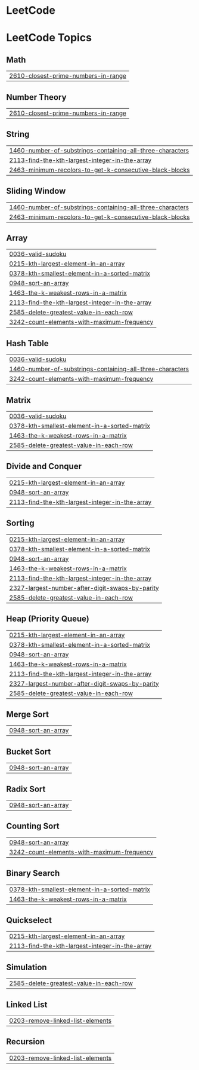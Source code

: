 # LeetCode
<!---LeetCode Topics Start-->
# LeetCode Topics
## Math
|  |
| ------- |
| [2610-closest-prime-numbers-in-range](https://github.com/pratham40/LeetCode/tree/master/2610-closest-prime-numbers-in-range) |
## Number Theory
|  |
| ------- |
| [2610-closest-prime-numbers-in-range](https://github.com/pratham40/LeetCode/tree/master/2610-closest-prime-numbers-in-range) |
## String
|  |
| ------- |
| [1460-number-of-substrings-containing-all-three-characters](https://github.com/pratham40/LeetCode/tree/master/1460-number-of-substrings-containing-all-three-characters) |
| [2113-find-the-kth-largest-integer-in-the-array](https://github.com/pratham40/LeetCode/tree/master/2113-find-the-kth-largest-integer-in-the-array) |
| [2463-minimum-recolors-to-get-k-consecutive-black-blocks](https://github.com/pratham40/LeetCode/tree/master/2463-minimum-recolors-to-get-k-consecutive-black-blocks) |
## Sliding Window
|  |
| ------- |
| [1460-number-of-substrings-containing-all-three-characters](https://github.com/pratham40/LeetCode/tree/master/1460-number-of-substrings-containing-all-three-characters) |
| [2463-minimum-recolors-to-get-k-consecutive-black-blocks](https://github.com/pratham40/LeetCode/tree/master/2463-minimum-recolors-to-get-k-consecutive-black-blocks) |
## Array
|  |
| ------- |
| [0036-valid-sudoku](https://github.com/pratham40/LeetCode/tree/master/0036-valid-sudoku) |
| [0215-kth-largest-element-in-an-array](https://github.com/pratham40/LeetCode/tree/master/0215-kth-largest-element-in-an-array) |
| [0378-kth-smallest-element-in-a-sorted-matrix](https://github.com/pratham40/LeetCode/tree/master/0378-kth-smallest-element-in-a-sorted-matrix) |
| [0948-sort-an-array](https://github.com/pratham40/LeetCode/tree/master/0948-sort-an-array) |
| [1463-the-k-weakest-rows-in-a-matrix](https://github.com/pratham40/LeetCode/tree/master/1463-the-k-weakest-rows-in-a-matrix) |
| [2113-find-the-kth-largest-integer-in-the-array](https://github.com/pratham40/LeetCode/tree/master/2113-find-the-kth-largest-integer-in-the-array) |
| [2585-delete-greatest-value-in-each-row](https://github.com/pratham40/LeetCode/tree/master/2585-delete-greatest-value-in-each-row) |
| [3242-count-elements-with-maximum-frequency](https://github.com/pratham40/LeetCode/tree/master/3242-count-elements-with-maximum-frequency) |
## Hash Table
|  |
| ------- |
| [0036-valid-sudoku](https://github.com/pratham40/LeetCode/tree/master/0036-valid-sudoku) |
| [1460-number-of-substrings-containing-all-three-characters](https://github.com/pratham40/LeetCode/tree/master/1460-number-of-substrings-containing-all-three-characters) |
| [3242-count-elements-with-maximum-frequency](https://github.com/pratham40/LeetCode/tree/master/3242-count-elements-with-maximum-frequency) |
## Matrix
|  |
| ------- |
| [0036-valid-sudoku](https://github.com/pratham40/LeetCode/tree/master/0036-valid-sudoku) |
| [0378-kth-smallest-element-in-a-sorted-matrix](https://github.com/pratham40/LeetCode/tree/master/0378-kth-smallest-element-in-a-sorted-matrix) |
| [1463-the-k-weakest-rows-in-a-matrix](https://github.com/pratham40/LeetCode/tree/master/1463-the-k-weakest-rows-in-a-matrix) |
| [2585-delete-greatest-value-in-each-row](https://github.com/pratham40/LeetCode/tree/master/2585-delete-greatest-value-in-each-row) |
## Divide and Conquer
|  |
| ------- |
| [0215-kth-largest-element-in-an-array](https://github.com/pratham40/LeetCode/tree/master/0215-kth-largest-element-in-an-array) |
| [0948-sort-an-array](https://github.com/pratham40/LeetCode/tree/master/0948-sort-an-array) |
| [2113-find-the-kth-largest-integer-in-the-array](https://github.com/pratham40/LeetCode/tree/master/2113-find-the-kth-largest-integer-in-the-array) |
## Sorting
|  |
| ------- |
| [0215-kth-largest-element-in-an-array](https://github.com/pratham40/LeetCode/tree/master/0215-kth-largest-element-in-an-array) |
| [0378-kth-smallest-element-in-a-sorted-matrix](https://github.com/pratham40/LeetCode/tree/master/0378-kth-smallest-element-in-a-sorted-matrix) |
| [0948-sort-an-array](https://github.com/pratham40/LeetCode/tree/master/0948-sort-an-array) |
| [1463-the-k-weakest-rows-in-a-matrix](https://github.com/pratham40/LeetCode/tree/master/1463-the-k-weakest-rows-in-a-matrix) |
| [2113-find-the-kth-largest-integer-in-the-array](https://github.com/pratham40/LeetCode/tree/master/2113-find-the-kth-largest-integer-in-the-array) |
| [2327-largest-number-after-digit-swaps-by-parity](https://github.com/pratham40/LeetCode/tree/master/2327-largest-number-after-digit-swaps-by-parity) |
| [2585-delete-greatest-value-in-each-row](https://github.com/pratham40/LeetCode/tree/master/2585-delete-greatest-value-in-each-row) |
## Heap (Priority Queue)
|  |
| ------- |
| [0215-kth-largest-element-in-an-array](https://github.com/pratham40/LeetCode/tree/master/0215-kth-largest-element-in-an-array) |
| [0378-kth-smallest-element-in-a-sorted-matrix](https://github.com/pratham40/LeetCode/tree/master/0378-kth-smallest-element-in-a-sorted-matrix) |
| [0948-sort-an-array](https://github.com/pratham40/LeetCode/tree/master/0948-sort-an-array) |
| [1463-the-k-weakest-rows-in-a-matrix](https://github.com/pratham40/LeetCode/tree/master/1463-the-k-weakest-rows-in-a-matrix) |
| [2113-find-the-kth-largest-integer-in-the-array](https://github.com/pratham40/LeetCode/tree/master/2113-find-the-kth-largest-integer-in-the-array) |
| [2327-largest-number-after-digit-swaps-by-parity](https://github.com/pratham40/LeetCode/tree/master/2327-largest-number-after-digit-swaps-by-parity) |
| [2585-delete-greatest-value-in-each-row](https://github.com/pratham40/LeetCode/tree/master/2585-delete-greatest-value-in-each-row) |
## Merge Sort
|  |
| ------- |
| [0948-sort-an-array](https://github.com/pratham40/LeetCode/tree/master/0948-sort-an-array) |
## Bucket Sort
|  |
| ------- |
| [0948-sort-an-array](https://github.com/pratham40/LeetCode/tree/master/0948-sort-an-array) |
## Radix Sort
|  |
| ------- |
| [0948-sort-an-array](https://github.com/pratham40/LeetCode/tree/master/0948-sort-an-array) |
## Counting Sort
|  |
| ------- |
| [0948-sort-an-array](https://github.com/pratham40/LeetCode/tree/master/0948-sort-an-array) |
| [3242-count-elements-with-maximum-frequency](https://github.com/pratham40/LeetCode/tree/master/3242-count-elements-with-maximum-frequency) |
## Binary Search
|  |
| ------- |
| [0378-kth-smallest-element-in-a-sorted-matrix](https://github.com/pratham40/LeetCode/tree/master/0378-kth-smallest-element-in-a-sorted-matrix) |
| [1463-the-k-weakest-rows-in-a-matrix](https://github.com/pratham40/LeetCode/tree/master/1463-the-k-weakest-rows-in-a-matrix) |
## Quickselect
|  |
| ------- |
| [0215-kth-largest-element-in-an-array](https://github.com/pratham40/LeetCode/tree/master/0215-kth-largest-element-in-an-array) |
| [2113-find-the-kth-largest-integer-in-the-array](https://github.com/pratham40/LeetCode/tree/master/2113-find-the-kth-largest-integer-in-the-array) |
## Simulation
|  |
| ------- |
| [2585-delete-greatest-value-in-each-row](https://github.com/pratham40/LeetCode/tree/master/2585-delete-greatest-value-in-each-row) |
## Linked List
|  |
| ------- |
| [0203-remove-linked-list-elements](https://github.com/pratham40/LeetCode/tree/master/0203-remove-linked-list-elements) |
## Recursion
|  |
| ------- |
| [0203-remove-linked-list-elements](https://github.com/pratham40/LeetCode/tree/master/0203-remove-linked-list-elements) |
<!---LeetCode Topics End-->